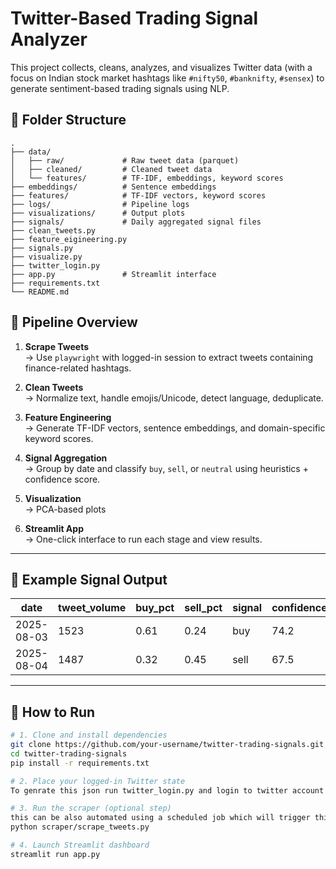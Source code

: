 # Twitter-Based Trading Signal Analyzer

This project collects, cleans, analyzes, and visualizes Twitter data (with a focus on Indian stock market hashtags like `#nifty50`, `#banknifty`, `#sensex`) to generate sentiment-based trading signals using NLP.

## 📂 Folder Structure

```text
.
├── data/
│   ├── raw/             # Raw tweet data (parquet)
│   ├── cleaned/         # Cleaned tweet data
│   └── features/        # TF-IDF, embeddings, keyword scores
├── embeddings/          # Sentence embeddings
├── features/            # TF-IDF vectors, keyword scores
├── logs/                # Pipeline logs
├── visualizations/      # Output plots
├── signals/             # Daily aggregated signal files
├── clean_tweets.py
├── feature_eigineering.py
├── signals.py
├── visualize.py
├── twitter_login.py
├── app.py               # Streamlit interface
├── requirements.txt
└── README.md
```


## 🔄 Pipeline Overview

1. **Scrape Tweets**  
   → Use `playwright` with logged-in session to extract tweets containing finance-related hashtags.

2. **Clean Tweets**  
   → Normalize text, handle emojis/Unicode, detect language, deduplicate.

3. **Feature Engineering**  
   → Generate TF-IDF vectors, sentence embeddings, and domain-specific keyword scores.

4. **Signal Aggregation**  
   → Group by date and classify `buy`, `sell`, or `neutral` using heuristics + confidence score.

5. **Visualization**  
   → PCA-based plots

6. **Streamlit App**  
   → One-click interface to run each stage and view results.

---

## 🧪 Example Signal Output

| date       | tweet_volume | buy_pct | sell_pct | signal  | confidence_pct |
|------------|--------------|---------|----------|---------|----------------|
| 2025-08-03 | 1523         | 0.61    | 0.24     | buy     | 74.2           |
| 2025-08-04 | 1487         | 0.32    | 0.45     | sell    | 67.5           |

---

## 🚀 How to Run

```bash
# 1. Clone and install dependencies
git clone https://github.com/your-username/twitter-trading-signals.git
cd twitter-trading-signals
pip install -r requirements.txt

# 2. Place your logged-in Twitter state
To genrate this json run twitter_login.py and login to twitter account

# 3. Run the scraper (optional step)
this can be also automated using a scheduled job which will trigger this every morning before market opens 
python scraper/scrape_tweets.py

# 4. Launch Streamlit dashboard
streamlit run app.py
